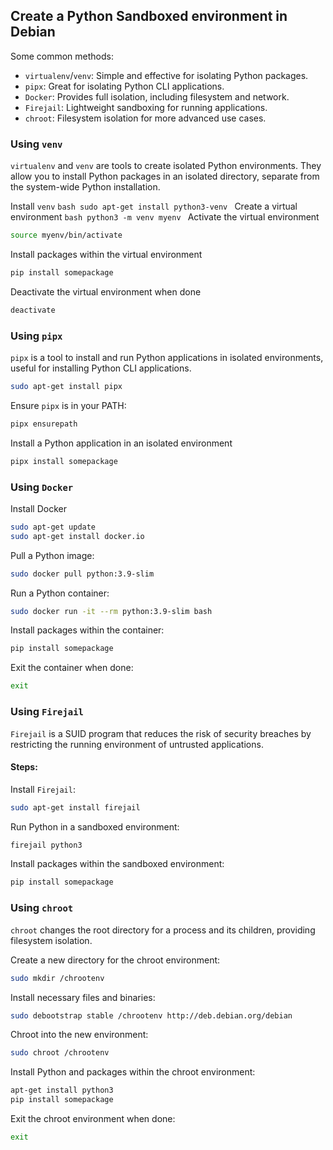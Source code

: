 ## Create a Python Sandboxed environment in Debian
Some common methods:
* `virtualenv`/`venv`: Simple and effective for isolating Python packages.
* `pipx`: Great for isolating Python CLI applications.
* `Docker`: Provides full isolation, including filesystem and network.
* `Firejail`: Lightweight sandboxing for running applications.
* `chroot`: Filesystem isolation for more advanced use cases.


### Using `venv`
`virtualenv` and `venv` are tools to create isolated Python environments. They allow you to install Python packages in an isolated directory, separate from the system-wide Python installation.

Install `venv`
     ```bash
     sudo apt-get install python3-venv
     ```
Create a virtual environment
     ```bash
     python3 -m venv myenv
     ```
Activate the virtual environment
   ```bash
   source myenv/bin/activate
   ```
Install packages within the virtual environment
   ```bash
   pip install somepackage
   ```
Deactivate the virtual environment when done
   ```bash
   deactivate
   ```
### Using `pipx`
`pipx` is a tool to install and run Python applications in isolated environments, useful for installing Python CLI applications.

   ```bash
   sudo apt-get install pipx
   ```
Ensure `pipx` is in your PATH:
   ```bash
   pipx ensurepath
   ```
Install a Python application in an isolated environment
   ```bash
   pipx install somepackage
   ```
### Using `Docker`
Install Docker
   ```bash
   sudo apt-get update
   sudo apt-get install docker.io
   ```
Pull a Python image:
```bash
sudo docker pull python:3.9-slim
```
Run a Python container:
```bash
sudo docker run -it --rm python:3.9-slim bash
```
Install packages within the container:
```bash
pip install somepackage
```
Exit the container when done:
```bash
exit
```
### Using `Firejail`
`Firejail` is a SUID program that reduces the risk of security breaches by restricting the running environment of untrusted applications.
#### Steps:
Install `Firejail`:
```bash
sudo apt-get install firejail
```
Run Python in a sandboxed environment:
```bash
firejail python3
```
Install packages within the sandboxed environment:
```bash
pip install somepackage
```
### Using `chroot`
`chroot` changes the root directory for a process and its children, providing filesystem isolation.

Create a new directory for the chroot environment:
```bash
sudo mkdir /chrootenv
```
Install necessary files and binaries:
```bash
sudo debootstrap stable /chrootenv http://deb.debian.org/debian
```
Chroot into the new environment:
```bash
sudo chroot /chrootenv
```
Install Python and packages within the chroot environment:
```bash
apt-get install python3
pip install somepackage
```
Exit the chroot environment when done:
```bash
exit
```
